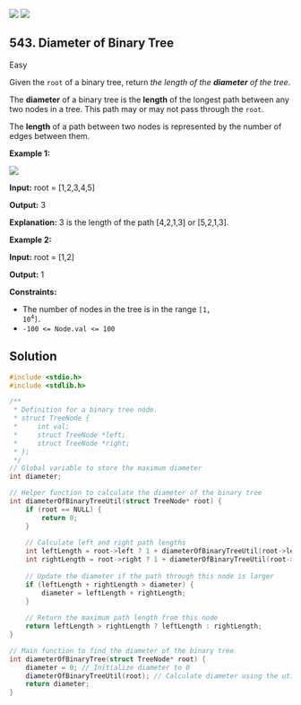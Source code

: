 [![](https://img.shields.io/github/stars/javadev/LeetCode-in-All?label=Stars&style=flat-square)](https://github.com/javadev/LeetCode-in-All)
[![](https://img.shields.io/github/forks/javadev/LeetCode-in-All?label=Fork%20me%20on%20GitHub%20&style=flat-square)](https://github.com/javadev/LeetCode-in-All/fork)

## 543\. Diameter of Binary Tree

Easy

Given the `root` of a binary tree, return _the length of the **diameter** of the tree_.

The **diameter** of a binary tree is the **length** of the longest path between any two nodes in a tree. This path may or may not pass through the `root`.

The **length** of a path between two nodes is represented by the number of edges between them.

**Example 1:**

![](https://assets.leetcode.com/uploads/2021/03/06/diamtree.jpg)

**Input:** root = [1,2,3,4,5]

**Output:** 3

**Explanation:** 3 is the length of the path [4,2,1,3] or [5,2,1,3].

**Example 2:**

**Input:** root = [1,2]

**Output:** 1

**Constraints:**

*   The number of nodes in the tree is in the range <code>[1, 10<sup>4</sup>]</code>.
*   `-100 <= Node.val <= 100`

## Solution

```c
#include <stdio.h>
#include <stdlib.h>

/**
 * Definition for a binary tree node.
 * struct TreeNode {
 *     int val;
 *     struct TreeNode *left;
 *     struct TreeNode *right;
 * };
 */
// Global variable to store the maximum diameter
int diameter;

// Helper function to calculate the diameter of the binary tree
int diameterOfBinaryTreeUtil(struct TreeNode* root) {
    if (root == NULL) {
        return 0;
    }
    
    // Calculate left and right path lengths
    int leftLength = root->left ? 1 + diameterOfBinaryTreeUtil(root->left) : 0;
    int rightLength = root->right ? 1 + diameterOfBinaryTreeUtil(root->right) : 0;
    
    // Update the diameter if the path through this node is larger
    if (leftLength + rightLength > diameter) {
        diameter = leftLength + rightLength;
    }
    
    // Return the maximum path length from this node
    return leftLength > rightLength ? leftLength : rightLength;
}

// Main function to find the diameter of the binary tree
int diameterOfBinaryTree(struct TreeNode* root) {
    diameter = 0; // Initialize diameter to 0
    diameterOfBinaryTreeUtil(root); // Calculate diameter using the utility function
    return diameter;
}
```
